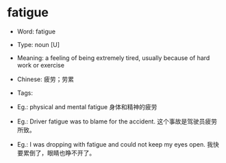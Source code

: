 # fatigue

- Word: fatigue

- Type: noun [U]
- Meaning: a feeling of being extremely tired, usually because of hard work or exercise
- Chinese: 疲劳；劳累
- Tags: 
- Eg.: physical and mental fatigue 身体和精神的疲劳
- Eg.: Driver fatigue was to blame for the accident. 这个事故是驾驶员疲劳所致。
- Eg.: I was dropping with fatigue and could not keep my eyes open. 我快要累倒了，眼睛也睁不开了。

